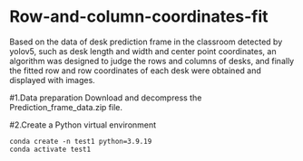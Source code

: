 # Row-and-column-coordinates-fit
Based on the data of desk prediction frame in the classroom detected by yolov5, such as desk length and width and center point coordinates, an algorithm was designed to judge the rows and columns of desks, and finally the fitted row and row coordinates of each desk were obtained and displayed with images. 

#1.Data preparation
Download and decompress the Prediction_frame_data.zip file. 

#2.Create a Python virtual environment
```
conda create -n test1 python=3.9.19
conda activate test1
```

